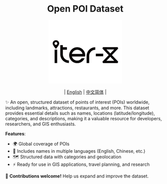 <div align="center">

  <h1>Open POI Dataset</h1>

  <img src="./docs/logo.png" alt="Logo" width="231" height="200" />

</div>

<div align="center">

| [English](https://github.com/Iter-X/open-poi-datasets) | [中文简体](docs/README.zh-CN.md) |

</div>
✨ An open, structured dataset of points of interest (POIs) worldwide, including landmarks, attractions, restaurants, and more. This dataset provides essential details such as names, locations (latitude/longitude), categories, and descriptions, making it a valuable resource for developers, researchers, and GIS enthusiasts.

**Features**:
- 🌍 Global coverage of POIs
- 📍 Includes names in multiple languages (English, Chinese, etc.)
- 🗺️ Structured data with categories and geolocation
- ⚡ Ready for use in GIS applications, travel planning, and research

🚀 **Contributions welcome!** Help us expand and improve the dataset.

